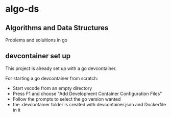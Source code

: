 # algo-ds

## Algorithms and Data Structures

Problems and soluitions in go

## devcontainer set up

This project is already set up with a go devcontainer.

For starting a go devcontainer from scratch:
* Start vscode from an empty directory
* Press F1 and choose "Add Development Container Configuration Files"
* Follow the prompts to select the go version wanted
* the .devcontainer folder is created with devcontainer.json and Dockerfile in it

    